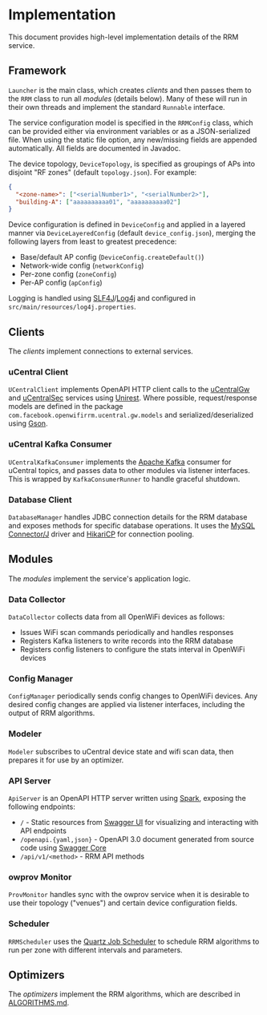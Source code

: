 # Implementation
This document provides high-level implementation details of the RRM service.

## Framework
`Launcher` is the main class, which creates *clients* and then passes them to
the `RRM` class to run all *modules* (details below). Many of these will run in
their own threads and implement the standard `Runnable` interface.

The service configuration model is specified in the `RRMConfig` class, which can
be provided either via environment variables or as a JSON-serialized file. When
using the static file option, any new/missing fields are appended automatically.
All fields are documented in Javadoc.

The device topology, `DeviceTopology`, is specified as groupings of APs into
disjoint "RF zones" (default `topology.json`). For example:
```JSON
{
  "<zone-name>": ["<serialNumber1>", "<serialNumber2>"],
  "building-A": ["aaaaaaaaaa01", "aaaaaaaaaa02"]
}
```

Device configuration is defined in `DeviceConfig` and applied in a layered
manner via `DeviceLayeredConfig` (default `device_config.json`), merging the
following layers from least to greatest precedence:
* Base/default AP config (`DeviceConfig.createDefault()`)
* Network-wide config (`networkConfig`)
* Per-zone config (`zoneConfig`)
* Per-AP config (`apConfig`)

Logging is handled using [SLF4J]/[Log4j] and configured in
`src/main/resources/log4j.properties`.

## Clients
The *clients* implement connections to external services.

### uCentral Client
`UCentralClient` implements OpenAPI HTTP client calls to the [uCentralGw] and
[uCentralSec] services using [Unirest]. Where possible, request/response models
are defined in the package `com.facebook.openwifirrm.ucentral.gw.models` and
serialized/deserialized using [Gson].

### uCentral Kafka Consumer
`UCentralKafkaConsumer` implements the [Apache Kafka] consumer for uCentral
topics, and passes data to other modules via listener interfaces. This is
wrapped by `KafkaConsumerRunner` to handle graceful shutdown.

### Database Client
`DatabaseManager` handles JDBC connection details for the RRM database and
exposes methods for specific database operations. It uses the
[MySQL Connector/J] driver and [HikariCP] for connection pooling.

## Modules
The *modules* implement the service's application logic.

### Data Collector
`DataCollector` collects data from all OpenWiFi devices as follows:
* Issues WiFi scan commands periodically and handles responses
* Registers Kafka listeners to write records into the RRM database
* Registers config listeners to configure the stats interval in OpenWiFi devices

### Config Manager
`ConfigManager` periodically sends config changes to OpenWiFi devices. Any
desired config changes are applied via listener interfaces, including the output
of RRM algorithms.

### Modeler
`Modeler` subscribes to uCentral device state and wifi scan data, then prepares
it for use by an optimizer.

### API Server
`ApiServer` is an OpenAPI HTTP server written using [Spark], exposing the
following endpoints:
* `/` - Static resources from [Swagger UI] for visualizing and interacting with
  API endpoints
* `/openapi.{yaml,json}` - OpenAPI 3.0 document generated from source code using
  [Swagger Core]
* `/api/v1/<method>` - RRM API methods

### owprov Monitor
`ProvMonitor` handles sync with the owprov service when it is desirable to use
their topology ("venues") and certain device configuration fields.

### Scheduler
`RRMScheduler` uses the [Quartz Job Scheduler] to schedule RRM algorithms to run
per zone with different intervals and parameters.

## Optimizers
The *optimizers* implement the RRM algorithms, which are described in
[ALGORITHMS.md](ALGORITHMS.md).


[SLF4J]: http://www.slf4j.org/
[Log4j]: https://logging.apache.org/log4j/
[uCentralGw]: https://github.com/Telecominfraproject/wlan-cloud-ucentralgw
[uCentralSec]: https://github.com/Telecominfraproject/wlan-cloud-ucentralsec
[Unirest]: https://github.com/kong/unirest-java
[Gson]: https://github.com/google/gson
[Apache Kafka]: https://kafka.apache.org/
[MySQL Connector/J]: https://dev.mysql.com/doc/connector-j/8.0/en/
[HikariCP]: https://github.com/brettwooldridge/HikariCP
[Spark]: https://sparkjava.com/
[Swagger UI]: https://swagger.io/tools/swagger-ui/
[Swagger Core]: https://github.com/swagger-api/swagger-core
[Quartz Job Scheduler]: https://www.quartz-scheduler.org/
